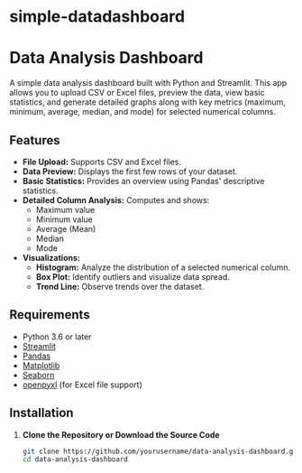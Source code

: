 # simple-datadashboard
# Data Analysis Dashboard

A simple data analysis dashboard built with Python and Streamlit. This app allows you to upload CSV or Excel files, preview the data, view basic statistics, and generate detailed graphs along with key metrics (maximum, minimum, average, median, and mode) for selected numerical columns.

## Features

- **File Upload:** Supports CSV and Excel files.
- **Data Preview:** Displays the first few rows of your dataset.
- **Basic Statistics:** Provides an overview using Pandas' descriptive statistics.
- **Detailed Column Analysis:** Computes and shows:
  - Maximum value
  - Minimum value
  - Average (Mean)
  - Median
  - Mode
- **Visualizations:**
  - **Histogram:** Analyze the distribution of a selected numerical column.
  - **Box Plot:** Identify outliers and visualize data spread.
  - **Trend Line:** Observe trends over the dataset.

## Requirements

- Python 3.6 or later
- [Streamlit](https://streamlit.io/)
- [Pandas](https://pandas.pydata.org/)
- [Matplotlib](https://matplotlib.org/)
- [Seaborn](https://seaborn.pydata.org/)
- [openpyxl](https://pypi.org/project/openpyxl/) (for Excel file support)

## Installation

1. **Clone the Repository or Download the Source Code**

   ```bash
   git clone https://github.com/yourusername/data-analysis-dashboard.git
   cd data-analysis-dashboard
